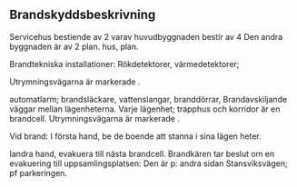 ## Brandskyddsbeskrivning

Servicehus bestiende av 2 varav huvudbyggnaden bestir av 4 Den andra byggnaden är av 2 plan. hus, plan.

Brandtekniska installationer: Rökdetektorer, värmedetektorer;

Utrymningsvägarna är markerade .

automatlarm; brandsläckare, vattenslangar, branddörrar, Brandavskiljande väggar mellan lägenheterna. Varje lägenhet; trapphus och korridor är en brandcell. Utrymningsvägarna är markerade .

Vid brand: I första hand, be de boende att stanna i sina lägen heter.

Iandra hand, evakuera till nästa brandcell. Brandkären tar beslut om en evakuering till uppsamlingsplatsen: Den är p: andra sidan Stansviksvägen; pf parkeringen.